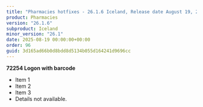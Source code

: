 ```yaml
---
title: "Pharmacies hotfixes - 26.1.6 Iceland, Release date August 19, 2025 - Hotfixes"
product: Pharmacies
version: "26.1.6"
subproduct: Iceland
minor_version: "26.1"
date: 2025-08-19 00:00:00+00:00
order: 96
guid: 3d165ad66b0d8bdd8d5134b055d164241d9696cc
---
```


**72254 Logon with barcode**- Item 1- Item 2- Item 3- Details not available.
